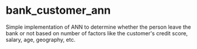 # bank_customer_ann
Simple implementation of ANN to determine whether the person leave the bank or not based on number of factors like the customer's 
credit score, salary, age, geography, etc.
